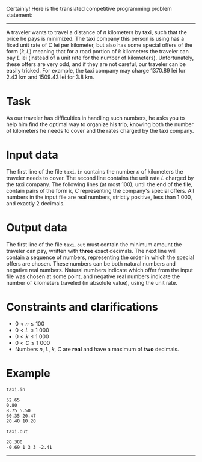 Certainly! Here is the translated competitive programming problem statement:

---

A traveler wants to travel a distance of $n$ kilometers by taxi, such that the price he pays is minimized. The taxi company this person is using has a fixed unit rate of $C$ lei per kilometer, but also has some special offers of the form $(k, L)$ meaning that for a road portion of $k$ kilometers the traveler can pay $L$ lei (instead of a unit rate for the number of kilometers). Unfortunately, these offers are very odd, and if they are not careful, our traveler can be easily tricked. For example, the taxi company may charge $1370.89$ lei for $2.43$ km and $1509.43$ lei for $3.8$ km.

# Task

As our traveler has difficulties in handling such numbers, he asks you to help him find the optimal way to organize his trip, knowing both the number of kilometers he needs to cover and the rates charged by the taxi company.

# Input data

The first line of the file `taxi.in` contains the number $n$ of kilometers the traveler needs to cover. The second line contains the unit rate $L$ charged by the taxi company. The following lines (at most $100$), until the end of the file, contain pairs of the form $k$, $C$ representing the company's special offers. All numbers in the input file are real numbers, strictly positive, less than $1 \ 000$, and exactly $2$ decimals.

# Output data

The first line of the file `taxi.out` must contain the minimum amount the traveler can pay, written with **three** exact decimals. The next line will contain a sequence of numbers, representing the order in which the special offers are chosen. These numbers can be both natural numbers and negative real numbers. Natural numbers indicate which offer from the input file was chosen at some point, and negative real numbers indicate the number of kilometers traveled (in absolute value), using the unit rate.

# Constraints and clarifications

* $0 < n \leq 100$
* $0 < L \leq 1 \ 000$
* $0 < k \leq 1 \ 000$
* $0 < C \leq 1 \ 000$
* Numbers $n$, $L$, $k$, $C$ are **real** and have a maximum of **two** decimals.

# Example

`taxi.in`
```
52.65
0.80
8.75 5.50
60.35 20.47
20.40 10.20
```

`taxi.out`
```
28.380
-0.69 1 3 3 -2.41
```

---